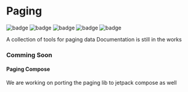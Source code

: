# Paging
![badge][badge-maven] ![badge][badge-mpp] ![badge][badge-android] ![badge][badge-js] ![badge][badge-jvm]

A collection of tools for paging data 
Documentation is still in the works

### Comming Soon
#### Paging Compose
We are working on porting the paging lib to jetpack compose as well

[badge-maven]: https://img.shields.io/maven-central/v/tz.co.asoft/test/1.0.1?style=flat
[badge-mpp]: https://img.shields.io/badge/kotlin-multiplatform-blue?style=flat
[badge-android]: http://img.shields.io/badge/platform-android-brightgreen.svg?style=flat
[badge-js]: http://img.shields.io/badge/platform-js-yellow.svg?style=flat
[badge-jvm]: http://img.shields.io/badge/platform-jvm-orange.svg?style=flat
